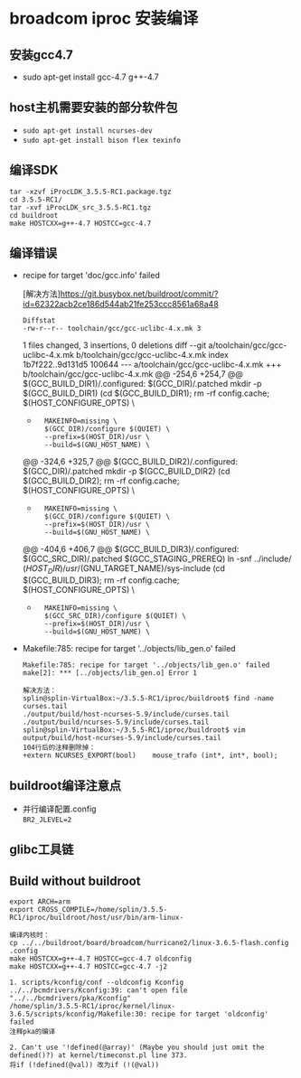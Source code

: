 # broadcom iproc 安装编译

## 安装gcc4.7
* sudo apt-get install gcc-4.7 g++-4.7

## host主机需要安装的部分软件包 
* `sudo apt-get install ncurses-dev`
* `sudo apt-get install bison flex texinfo`


## 编译SDK
    tar -xzvf iProcLDK_3.5.5-RC1.package.tgz
    cd 3.5.5-RC1/
    tar -xvf iProcLDK_src_3.5.5-RC1.tgz
    cd buildroot
    make HOSTCXX=g++-4.7 HOSTCC=gcc-4.7

## 编译错误
* recipe for target 'doc/gcc.info' failed

    [解决方法]<https://git.busybox.net/buildroot/commit/?id=62322acb2ce186d544ab21fe253ccc8561a68a48>

   `Diffstat`  
    `-rw-r--r--	toolchain/gcc/gcc-uclibc-4.x.mk	3`	
    

    1 files changed, 3 insertions, 0 deletions
    diff --git a/toolchain/gcc/gcc-uclibc-4.x.mk b/toolchain/gcc/gcc-uclibc-4.x.mk
    index 1b7f222..9d131d5 100644
    --- a/toolchain/gcc/gcc-uclibc-4.x.mk
    +++ b/toolchain/gcc/gcc-uclibc-4.x.mk
    @@ -254,6 +254,7 @@ $(GCC_BUILD_DIR1)/.configured: $(GCC_DIR)/.patched
        mkdir -p $(GCC_BUILD_DIR1)
        (cd $(GCC_BUILD_DIR1); rm -rf config.cache; \
            $(HOST_CONFIGURE_OPTS) \
    +		MAKEINFO=missing \
            $(GCC_DIR)/configure $(QUIET) \
            --prefix=$(HOST_DIR)/usr \
            --build=$(GNU_HOST_NAME) \
    @@ -324,6 +325,7 @@ $(GCC_BUILD_DIR2)/.configured: $(GCC_DIR)/.patched
        mkdir -p $(GCC_BUILD_DIR2)
        (cd $(GCC_BUILD_DIR2); rm -rf config.cache; \
            $(HOST_CONFIGURE_OPTS) \
    +		MAKEINFO=missing \
            $(GCC_DIR)/configure $(QUIET) \
            --prefix=$(HOST_DIR)/usr \
            --build=$(GNU_HOST_NAME) \
    @@ -404,6 +406,7 @@ $(GCC_BUILD_DIR3)/.configured: $(GCC_SRC_DIR)/.patched $(GCC_STAGING_PREREQ)
        ln -snf ../include/ $(HOST_DIR)/usr/$(GNU_TARGET_NAME)/sys-include
        (cd $(GCC_BUILD_DIR3); rm -rf config.cache; \
            $(HOST_CONFIGURE_OPTS) \
    +		MAKEINFO=missing \
            $(GCC_SRC_DIR)/configure $(QUIET) \
            --prefix=$(HOST_DIR)/usr \
            --build=$(GNU_HOST_NAME) \
            
* Makefile:785: recipe for target '../objects/lib_gen.o' failed

    ```_16608.c:835:2: error: expected ‘)’ before ‘int’  
    Makefile:785: recipe for target '../objects/lib_gen.o' failed  
    make[2]: *** [../objects/lib_gen.o] Error 1
    
    解决方法：
    splin@splin-VirtualBox:~/3.5.5-RC1/iproc/buildroot$ find -name curses.tail  
    ./output/build/host-ncurses-5.9/include/curses.tail  
    ./output/build/ncurses-5.9/include/curses.tail  
    splin@splin-VirtualBox:~/3.5.5-RC1/iproc/buildroot$ vim output/build/host-ncurses-5.9/include/curses.tail  
    104行后的注释删除掉：  
    +extern NCURSES_EXPORT(bool)    mouse_trafo (int*, int*, bool);
    ```

## buildroot编译注意点
* 并行编译配置.config    
    `BR2_JLEVEL=2`

## glibc工具链

## Build without buildroot
    export ARCH=arm
    export CROSS_COMPILE=/home/splin/3.5.5-RC1/iproc/buildroot/host/usr/bin/arm-linux-
    
    编译内核时：
    cp ../../buildroot/board/broadcom/hurricane2/linux-3.6.5-flash.config .config
    make HOSTCXX=g++-4.7 HOSTCC=gcc-4.7 oldconfig
    make HOSTCXX=g++-4.7 HOSTCC=gcc-4.7 -j2
    
    1. scripts/kconfig/conf --oldconfig Kconfig
    ../../bcmdrivers/Kconfig:39: can't open file "../../bcmdrivers/pka/Kconfig"
    /home/splin/3.5.5-RC1/iproc/kernel/linux-3.6.5/scripts/kconfig/Makefile:30: recipe for target 'oldconfig' failed
    注释pka的编译
    
    2. Can't use '!defined(@array)' (Maybe you should just omit the defined()?) at kernel/timeconst.pl line 373.
    将if (!defined(@val)) 改为if (!(@val))